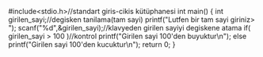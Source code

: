 #include<stdio.h>//standart giris-cikis kütüphanesi
int main()
{
	int girilen_sayi;//degisken tanilama(tam sayi)
	printf("Lutfen bir tam sayi giriniz> ");
	scanf("%d",&girilen_sayi);//klavyeden girilen sayiyi degiskene atama
	if( girilen_sayi > 100 )//kontrol
		printf("Girilen sayi 100'den buyuktur\n");
	else
		printf("Girilen sayi 100'den kucuktur\n");
	return 0;
}
